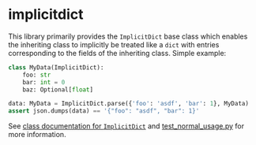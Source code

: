 # implicitdict

This library primarily provides the `ImplicitDict` base class which enables the inheriting class to implicitly be treated like a `dict` with entries corresponding to the fields of the inheriting class.  Simple example:

```python
class MyData(ImplicitDict):
    foo: str
    bar: int = 0
    baz: Optional[float]

data: MyData = ImplicitDict.parse({'foo': 'asdf', 'bar': 1}, MyData)
assert json.dumps(data) == '{"foo": "asdf", "bar": 1}'
```

See [class documentation for `ImplicitDict`](https://github.com/interuss/implicitdict/src/implicitdict/__init__.py) and [test_normal_usage.py](https://github.com/interuss/implicitdict/tests/test_normal_usage.py) for more information.
